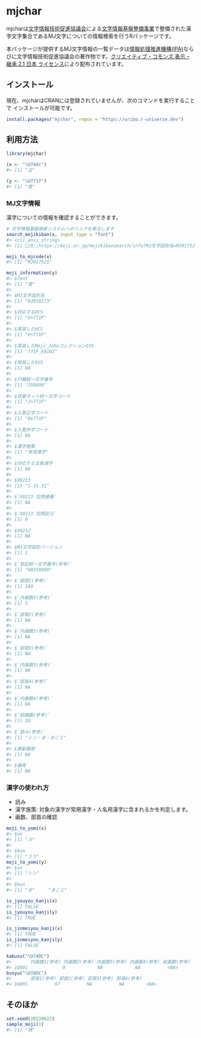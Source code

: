 
<!-- README.md is generated from README.Rmd. Please edit that file -->

# mjchar

<!-- badges: start -->
<!-- badges: end -->

mjcharは[文字情報技術促進協議会](https://moji.or.jp)による[文字情報基盤整備事業](https://moji.or.jp/mojikiban/)で整備された漢字文字集合であるMJ文字についての情報検索を行うRパッケージです。

本パッケージが提供するMJ文字情報の一覧データは[情報処理推進機構(IPA)](https://www.ipa.go.jp/)ならびに文字情報技術促進協議会の著作物です。[クリエイティブ・コモンズ
表示 – 継承 2.1 日本
ライセンス](https://creativecommons.org/licenses/by-sa/2.1/jp/)により配布されています。

## インストール

現在、mjcharはCRANには登録されていませんが、次のコマンドを実行することで
インストールが可能です。

``` r
install.packages("mjchar", repos = "https://uribo.r-universe.dev")
```

## 利用方法

``` r
library(mjchar)
```

``` r
(x <- "\U74dc")
#> [1] "瓜"

(y <- "\U771f")
#> [1] "真"
```

### MJ文字情報

漢字についての情報を確認することができます。

``` r
# 文字情報基盤検索システムへのリンクを表示します
search_mojikiban(x, input_type = "font")
#> <cli_ansi_string>
#> [1] ]8;;https://moji.or.jp/mojikibansearch/info?MJ文字図形名=MJ017521瓜]8;;

moji_to_mjcode(x)
#> [1] "MJ017521"

moji_information(y)
#> $font
#> [1] "真"
#> 
#> $MJ文字図形名
#> [1] "MJ018173"
#> 
#> $対応するUCS
#> [1] "U+771F"
#> 
#> $実装したUCS
#> [1] "U+771F"
#> 
#> $実装したMoji_JohoコレクションIVS
#> [1] "771F_E0102"
#> 
#> $実装したSVS
#> [1] NA
#> 
#> $戸籍統一文字番号
#> [1] "259890"
#> 
#> $住基ネット統一文字コード
#> [1] "J+771F"
#> 
#> $入管正字コード
#> [1] "0x771F"
#> 
#> $入管外字コード
#> [1] NA
#> 
#> $漢字施策
#> [1] "常用漢字"
#> 
#> $対応する互換漢字
#> [1] NA
#> 
#> $X0213
#> [1] "1-31-31"
#> 
#> $`X0213 包摂連番`
#> [1] NA
#> 
#> $`X0213 包摂区分`
#> [1] 0
#> 
#> $X0212
#> [1] NA
#> 
#> $MJ文字図形バージョン
#> [1] 1
#> 
#> $`登記統一文字番号(参考)`
#> [1] "00259890"
#> 
#> $`部首1(参考)`
#> [1] 109
#> 
#> $`内画数1(参考)`
#> [1] 5
#> 
#> $`部首2(参考)`
#> [1] NA
#> 
#> $`内画数2(参考)`
#> [1] NA
#> 
#> $`部首3(参考)`
#> [1] NA
#> 
#> $`内画数3(参考)`
#> [1] NA
#> 
#> $`部首4(参考)`
#> [1] NA
#> 
#> $`内画数4(参考)`
#> [1] NA
#> 
#> $`総画数(参考)`
#> [1] 10
#> 
#> $`読み(参考)`
#> [1] "シン・ま・まこと"
#> 
#> $更新履歴
#> [1] NA
#> 
#> $備考
#> [1] NA
```

### 漢字の使われ方

-   読み
-   漢字施策: 対象の漢字が常用漢字・人名用漢字に含まれるかを判定します。
-   画数、部首の確認

``` r
moji_to_yomi(x)
#> $on
#> [1] "カ"
#> 
#> $kun
#> [1] "うり"
moji_to_yomi(y)
#> $on
#> [1] "シン"
#> 
#> $kun
#> [1] "ま"     "まこと"
```

``` r
is_jyouyou_kanji(x)
#> [1] FALSE
is_jyouyou_kanji(y)
#> [1] TRUE

is_jinmeiyou_kanji(x)
#> [1] TRUE
is_jinmeiyou_kanji(y)
#> [1] FALSE
```

``` r
kakusu("\U74DC")
#>       内画数1(参考) 内画数2(参考) 内画数3(参考) 内画数4(参考) 総画数(参考)
#> 16891             0            NA            NA          <NA>            6
busyu("\U74DC")
#>       部首1(参考) 部首2(参考) 部首3(参考) 部首4(参考)
#> 16891          97          NA          NA        <NA>
```

## そのほか

``` r
set.seed(20220622)
sample_moji(1)
#> [1] "駂"
```
